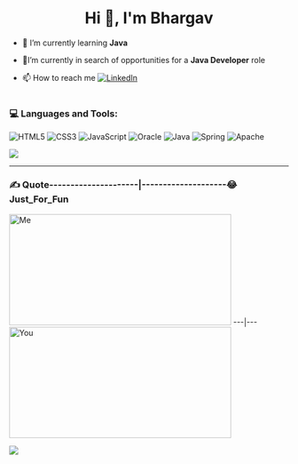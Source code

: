 <h1 align="center">Hi 👋, I'm Bhargav</h1>

- 🌱 I’m currently learning **Java**

- 🤝I’m currently in search of opportunities for a **Java Developer** role

- 📫 How to reach me   [![LinkedIn](https://img.shields.io/badge/LinkedIn-%230077B5.svg?logo=linkedin&logoColor=white)](https://linkedin.com/in/bhargavinjarapu) 

#  <h3 align="left">💻 Languages and Tools:</h3>
![HTML5](https://img.shields.io/badge/html5-%23E34F26.svg?style=plastic&logo=html5&logoColor=white) ![CSS3](https://img.shields.io/badge/css3-%231572B6.svg?style=plastic&logo=css3&logoColor=white) ![JavaScript](https://img.shields.io/badge/javascript-%23323330.svg?style=plastic&logo=javascript&logoColor=%23F7DF1E) ![Oracle](https://img.shields.io/badge/Oracle-F80000?style=plastic&logo=oracle&logoColor=white) ![Java](https://img.shields.io/badge/java-%23ED8B00.svg?style=plastic&logo=openjdk&logoColor=white) ![Spring](https://img.shields.io/badge/spring-%236DB33F.svg?style=plastic&logo=spring&logoColor=white) ![Apache](https://img.shields.io/badge/apache-%23D42029.svg?style=plastic&logo=apache&logoColor=white) 

![](https://github-readme-stats.vercel.app/api/top-langs/?username=BhargavInjarapu&theme=dark&hide_border=false&include_all_commits=true&count_private=false&layout=compact)

---
### ✍️ Quote---------------------|--------------------😂 Just_For_Fun

<img src="https://quotes-github-readme.vercel.app/api?type=vetical&theme=radical" alt="Me" style="width: 400px; height: 200px;"> ---|--- <img src="https://randommeme-five.vercel.app/" alt="You" style="width: 400px; height: 200px;">

[![](https://visitcount.itsvg.in/api?id=bhargavinjarapu&icon=7&color=12)](https://visitcount.itsvg.in)
